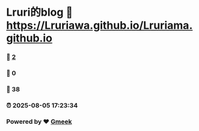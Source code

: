 # Lruri的blog :link: https://Lruriawa.github.io/Lruriama.github.io 
### :page_facing_up: [2](https://Lruriawa.github.io/Lruriama.github.io/tag.html) 
### :speech_balloon: 0 
### :hibiscus: 38 
### :alarm_clock: 2025-08-05 17:23:34 
### Powered by :heart: [Gmeek](https://github.com/Meekdai/Gmeek)
